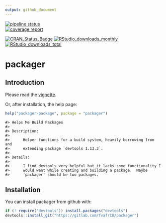 ```yaml
---
output: github_document
---
```

[![pipeline status](https://gitlab.com/fvafrCU/packager/badges/master/pipeline.svg)](https://gitlab.com/fvafrCU/packager/commits/master)    
[![coverage report](https://gitlab.com/fvafrCU/packager/badges/master/coverage.svg)](https://gitlab.com/fvafrCU/packager/commits/master)
<!-- 
    [![Build Status](https://travis-ci.org/fvafrCU/packager.svg?branch=master)](https://travis-ci.org/fvafrCU/packager)
    [![Coverage Status](https://codecov.io/github/fvafrCU/packager/coverage.svg?branch=master)](https://codecov.io/github/fvafrCU/packager?branch=master)
-->
[![CRAN_Status_Badge](https://www.r-pkg.org/badges/version/packager)](https://cran.r-project.org/package=packager)
[![RStudio_downloads_monthly](https://cranlogs.r-pkg.org/badges/packager)](https://cran.r-project.org/package=packager)
[![RStudio_downloads_total](https://cranlogs.r-pkg.org/badges/grand-total/packager)](https://cran.r-project.org/package=packager)

<!-- README.md is generated from README.Rmd. Please edit that file -->



# packager
## Introduction
Please read the
[vignette](https://fvafrCU.gitlab.io/packager/inst/doc/An_Introduction_to_packager.html).

Or, after installation, the help page:

```r
help("packager-package", package = "packager")
```

```
#> Helps Me Build Packages
#> 
#> Description:
#> 
#>      Helper functions for a build system, heavily borrowing from and
#>      extending package `devtools 1.13.3`.
#> 
#> Details:
#> 
#>      I find devtools very helpful but it lacks some functionality I
#>      would want while creating and building a package.  Maybe
#>      'packager' should be two packages.
```

## Installation

You can install packager from github with:


```r
if (! require("devtools")) install.packages("devtools")
devtools::install_git("https://gitlab.com/fvafrCU/packager")
```


